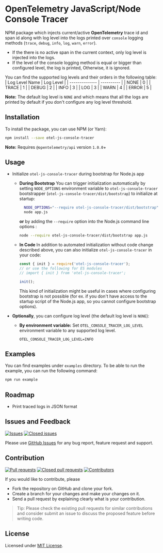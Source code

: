 # OpenTelemetry JavaScript/Node Console Tracer

NPM package which injects current/active **OpenTelemetry** trace id and span id along with log level into the logs 
printed over `console` logging methods (`trace`, `debug`, `info`, `log`, `warn`, `error`).
- If the there is no active span in the current context, only log level is injected into the logs.
- If the level of the console logging method is equal or bigger than configured level, the log is printed, Otherwise, it is ignored.

You can find the supported log levels and their orders in the following table:
| Log Level Name | Log Level  |
| -------------- | ---------- |
| NONE           |          0 |
| TRACE          |          1 |
| DEBUG          |          2 |
| INFO           |          3 |
| LOG            |          3 |
| WARN           |          4 |
| ERROR          |          5 |

**Note:** The default log level is `NONE` and which means that all the logs are printed by default
if you don't configure any log level threshold.


## Installation

To install the package, you can use NPM (or Yarn):

```bash
npm install --save otel-js-console-tracer
```

**Note:** Requires `@opentelemetry/api` version `1.0.0`+


## Usage

* Initialize `otel-js-console-tracer` during bootstrap for Node.js app

  - **During Bootstrap**
    You can trigger initialization automatically by setting `NODE_OPTIONS` environment variable 
    to `otel-js-console-tracer` bootstrapper (`otel-js-console-tracer/dist/bootstrap`) to initialize at startup:
    ```bash
      NODE_OPTIONS="--require otel-js-console-tracer/dist/bootstrap"
      node app.js
    ```  
    **or** by adding the `--require` option into the Node.js command line options :
    ```bash
    node --require otel-js-console-tracer/dist/bootstrap app.js
    ```

  - **In Code**
    In addition to automated initialization without code change described above, 
    you can also initialize `otel-js-console-tracer` in your code:
    ```javascript
    const { init } = require('otel-js-console-tracer');
    // or use the following for ES modules
    // import { init } from 'otel-js-console-tracer';
    
    init();
    ```

    This kind of initialization might be useful in cases where configuring bootstrap is not possible
    (for ex. if you don't have access to the startup script of the Node.js app, so you cannot configure bootstrap options).


* **Optionally**, you can configure log level (the default log level is `NONE`):

    - **By environment variable:**
      Set `OTEL_CONSOLE_TRACER_LOG_LEVEL` environment variable to any supported log level.
      ```
      OTEL_CONSOLE_TRACER_LOG_LEVEL=INFO
      ```  


## Examples

You can find examples under `examples` directory.
To be able to run the example, you can run the following command:
```bash
npm run example
```


## Roadmap

- Print traced logs in JSON format


## Issues and Feedback

[![Issues](https://img.shields.io/github/issues/serkan-ozal/otel-js-console-tracer.svg)](https://github.com/serkan-ozal/otel-js-console-tracer/issues?q=is%3Aopen+is%3Aissue)
[![Closed issues](https://img.shields.io/github/issues-closed/serkan-ozal/otel-js-console-tracer.svg)](https://github.com/serkan-ozal/otel-js-console-tracer/issues?q=is%3Aissue+is%3Aclosed)

Please use [GitHub Issues](https://github.com/serkan-ozal/otel-js-console-tracer/issues) for any bug report, feature request and support.


## Contribution

[![Pull requests](https://img.shields.io/github/issues-pr/serkan-ozal/otel-js-console-tracer.svg)](https://github.com/serkan-ozal/otel-js-console-tracer/pulls?q=is%3Aopen+is%3Apr)
[![Closed pull requests](https://img.shields.io/github/issues-pr-closed/serkan-ozal/otel-js-console-tracer.svg)](https://github.com/serkan-ozal/otel-js-console-tracer/pulls?q=is%3Apr+is%3Aclosed)
[![Contributors](https://img.shields.io/github/contributors/serkan-ozal/otel-js-console-tracer.svg)]()

If you would like to contribute, please
- Fork the repository on GitHub and clone your fork.
- Create a branch for your changes and make your changes on it.
- Send a pull request by explaining clearly what is your contribution.

> Tip:
> Please check the existing pull requests for similar contributions and
> consider submit an issue to discuss the proposed feature before writing code.


## License

Licensed under [MIT License](LICENSE).
